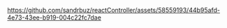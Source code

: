 

https://github.com/sandrbuz/reactController/assets/58559193/44b95afd-4e73-43ee-b919-004c22fc7dae

